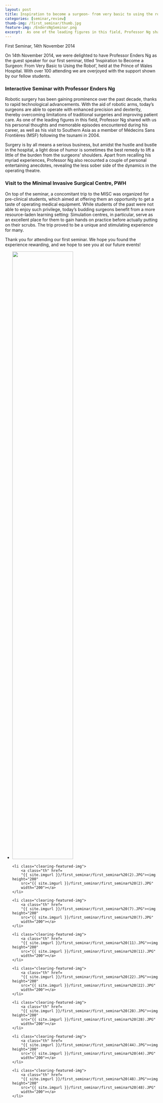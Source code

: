 ```yaml
---
layout: post
title: Inspiration to become a surgeon- from very basic to using the robot
categories: [seminar,review]
thumb-img: /first_seminar/thumb.jpg
feature-img: /EndersNgSeminar.png
excerpt:  As one of the leading figures in this field, Professor Ng shared with us his personal thoughts and memorable episodes encountered during his career, as well as his visit to Southern Asia as a member of Médecins Sans Frontières (MSF) following the tsunami in 2004...
---
```


First Seminar, 14th November 2014

On 14th November 2014, we were delighted to have
Professor Enders Ng as the guest speaker for our first
seminar, titled ‘Inspiration to Become a Surgeon: From Very
Basic to Using the Robot’, held at the Prince of Wales
Hospital. With over 100 attending we are overjoyed with the
support shown by our fellow students.

### Interactive Seminar with Professor Enders Ng

Robotic surgery has been gaining prominence over the
past decade, thanks to rapid technological advancements.
With the aid of robotic arms, today’s surgeons are able to
operate with enhanced precision and dexterity, thereby
overcoming limitations of traditional surgeries and
improving patient care. As one of the leading figures in
this field, Professor Ng shared with us his personal
thoughts and memorable episodes encountered during his
career, as well as his visit to Southern Asia as a member
of Médecins Sans Frontières (MSF) following the tsunami in
2004.

Surgery is by all means a serious business, but amidst
the hustle and bustle in the hospital, a light dose of
humor is sometimes the best remedy to lift a little of the
burden from the surgeons’ shoulders. Apart from recalling
his myriad experiences, Professor Ng also recounted a
couple of personal entertaining anecdotes, revealing the
less sober side of the dynamics in the operating
theatre.

	
### Visit to the Minimal Invasive Surgical Centre, PWH

On top of the seminar, a concomitant trip to the MISC
was organized for pre-clinical students, which aimed at
offering them an opportunity to get a taste of operating
medical equipment. While students of the past were not able
to enjoy such privilege, today’s budding surgeons benefit
from a more resource-laden learning setting: Simulation
centres, in particular, serve as an excellent place for
them to gain hands on practice before actually putting on
their scrubs. The trip proved to be a unique and
stimulating experience for many.

Thank you for attending our first seminar. We hope you
found the experience rewarding, and we hope to see you at
our future events!

<ul class="clearing-thumbs clearing-feature" data-clearing=
"">
	<li class="clearing-featured-img">
		<a class="th" href=
		"{{ site.imgurl }}/first_seminar/first_seminar%20(1).JPG"><img height="2000"
		src="{{ site.imgurl }}/first_seminar/first_seminar%20(1).JPG"
		width="200"></a>
	</li>

	<li class="clearing-featured-img">
		<a class="th" href=
		"{{ site.imgurl }}/first_seminar/first_seminar%20(2).JPG"><img height="200"
		src="{{ site.imgurl }}/first_seminar/first_seminar%20(2).JPG"
		width="200"></a>
	</li>

	<li class="clearing-featured-img">
		<a class="th" href=
		"{{ site.imgurl }}/first_seminar/first_seminar%20(7).JPG"><img height="200"
		src="{{ site.imgurl }}/first_seminar/first_seminar%20(7).JPG"
		width="200"></a>
	</li>

	<li class="clearing-featured-img">
		<a class="th" href=
		"{{ site.imgurl }}/first_seminar/first_seminar%20(11).JPG"><img height="200"
		src="{{ site.imgurl }}/first_seminar/first_seminar%20(11).JPG"
		width="200"></a>
	</li>

	<li class="clearing-featured-img">
		<a class="th" href=
		"{{ site.imgurl }}/first_seminar/first_seminar%20(22).JPG"><img height="200"
		src="{{ site.imgurl }}/first_seminar/first_seminar%20(22).JPG"
		width="200"></a>
	</li>

	<li class="clearing-featured-img">
		<a class="th" href=
		"{{ site.imgurl }}/first_seminar/first_seminar%20(28).JPG"><img height="200"
		src="{{ site.imgurl }}/first_seminar/first_seminar%20(28).JPG"
		width="200"></a>
	</li>

	<li class="clearing-featured-img">
		<a class="th" href=
		"{{ site.imgurl }}/first_seminar/first_seminar%20(44).JPG"><img height="200"
		src="{{ site.imgurl }}/first_seminar/first_seminar%20(44).JPG"
		width="200"></a>
	</li>

	<li class="clearing-featured-img">
		<a class="th" href=
		"{{ site.imgurl }}/first_seminar/first_seminar%20(48).JPG"><img height="200"
		src="{{ site.imgurl }}/first_seminar/first_seminar%20(48).JPG"
		width="200"></a>
	</li>
</ul>